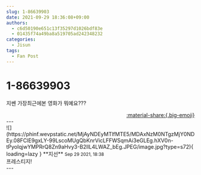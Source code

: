 ```yaml
---
slug: 1-86639903
date: 2021-09-29 18:36:08+09:00
authors:
  - c6d50190e651c13f35297d1026bdf83e
  - 01435f74a49ba8a519705ad242348232
categories:
  - Jisun
tags:
  - Fan Post
---
```


# 1-86639903

<div class="post-container" markdown="1">
<div class="content-container md-sidebar__scrollwrap" markdown="1">

지쎈 가장최근에본 영화가 뭐예요???

</div>
</div>

<div style="text-align: right;" markdown="1">
<a href="https://weverse.io/fromis9/fanpost/1-86639903" style="text-align: right;">:material-share:{.big-emoji}</a>
</div>
---

<div class="comments-container md-sidebar__scrollwrap" markdown="1">
<div class="comment" markdown="1">
<div class='id-container' markdown="1">
![](https://phinf.wevpstatic.net/MjAyNDEyMTlfMTE5/MDAxNzM0NTgzMjY0NDEy.08FClE9gxLY-99LscoMUgQbKnrVicLFFWSqmAi3eGLEg.hXV0n-tPyoIqjwYMPRrQ8Zn9aHvy3-B2llL4LWAZ_bEg.JPEG/image.jpg?type=s72){ loading=lazy }
**<span class="artist">지선</span>** <small>Sep 29 2021, 18:38</small><br>
</div>
<div class='comment-body' markdown="1">
프레스티지!
</div>
</div>
</div>
---
